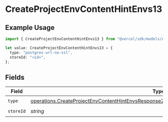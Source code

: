 # CreateProjectEnvContentHintEnvs13

## Example Usage

```typescript
import { CreateProjectEnvContentHintEnvs13 } from "@vercel/sdk/models/operations/createprojectenv.js";

let value: CreateProjectEnvContentHintEnvs13 = {
  type: "postgres-url-no-ssl",
  storeId: "<id>",
};
```

## Fields

| Field                                                                                                                                                                                                            | Type                                                                                                                                                                                                             | Required                                                                                                                                                                                                         | Description                                                                                                                                                                                                      |
| ---------------------------------------------------------------------------------------------------------------------------------------------------------------------------------------------------------------- | ---------------------------------------------------------------------------------------------------------------------------------------------------------------------------------------------------------------- | ---------------------------------------------------------------------------------------------------------------------------------------------------------------------------------------------------------------- | ---------------------------------------------------------------------------------------------------------------------------------------------------------------------------------------------------------------- |
| `type`                                                                                                                                                                                                           | [operations.CreateProjectEnvContentHintEnvsResponse201ApplicationJSONResponseBodyCreated213Type](../../models/operations/createprojectenvcontenthintenvsresponse201applicationjsonresponsebodycreated213type.md) | :heavy_check_mark:                                                                                                                                                                                               | N/A                                                                                                                                                                                                              |
| `storeId`                                                                                                                                                                                                        | *string*                                                                                                                                                                                                         | :heavy_check_mark:                                                                                                                                                                                               | N/A                                                                                                                                                                                                              |